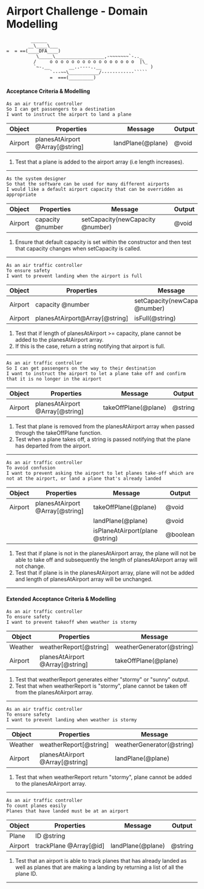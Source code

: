 Airport Challenge - Domain Modelling
=================

```
         ______
        __\____\___
=  = ==(____DFA____)
           \_____\__________________,-~~~~~~~`-.._
          /     o o o o o o o o o o o o o o o o  |\_
          `~-.__       __..----..__                  )
                `---~~\___________/------------`````
                =  ===(_________)

```


#### Acceptance Criteria & Modelling
```
As an air traffic controller
So I can get passengers to a destination
I want to instruct the airport to land a plane
```
| Object  | Properties                      | Message           | Output |
| ------- | ------------------------------- | ----------------- | ------ |
| Airport | planesAtAirport @Array[@string] | landPlane(@plane) | @void  |

1. Test that a plane is added to the airport array (i.e length increases).
---
```
As the system designer
So that the software can be used for many different airports
I would like a default airport capacity that can be overridden as appropriate
```
| Object  | Properties       | Message                          | Output |
| ------- | ---------------- | -------------------------------- | ------ |
| Airport | capacity @number | setCapacity(newCapacity @number) | @void  |

1. Ensure that default capacity is set within the constructor and then test that capacity changes when setCapacity is called.
---
```
As an air traffic controller
To ensure safety
I want to prevent landing when the airport is full
```
| Object  | Properties                     | Message                          | Output  |
| ------- | ------------------------------ | -------------------------------- | ------- |
| Airport | capacity @number               | setCapacity(newCapacity @number) | @void   |
| Airport | planesAtAirport@Array[@string] | isFull(@string)                  | @string |

1. Test that if length of planesAtAirport >= capacity, plane cannot be added to the planesAtAirport array.
2. If this is the case, return a string notifying that airport is full.
---
```
As an air traffic controller
So I can get passengers on the way to their destination
I want to instruct the airport to let a plane take off and confirm that it is no longer in the airport
```
| Object  | Properties                      | Message              | Output  |
| ------- | ------------------------------- | -------------------- | ------- |
| Airport | planesAtAirport @Array[@string] | takeOffPlane(@plane) | @string |

1. Test that plane is removed from the planesAtAirport array when passed through the takeOffPlane function.
2. Test when a plane takes off, a string is passed notifying that the plane has departed from the airport.
---
```
As an air traffic controller
To avoid confusion
I want to prevent asking the airport to let planes take-off which are not at the airport, or land a plane that's already landed
```
| Object  | Properties                      | Message                         | Output   |
| ------- | ------------------------------- | ------------------------------- | -------- |
| Airport | planesAtAirport @Array[@string] | takeOffPlane(@plane)            | @void    |
|         |                                 | landPlane(@plane)               | @void    |
|         |                                 | isPlaneAtAirport(plane @string) | @boolean |

1. Test that if plane is not in the planesAtAirport array, the plane will not be able to take off and subsequently the length of planesAtAirport array will not change.
2. Test that if plane is in the planesAtAirport array, plane will not be added and length of planesAtAirport array will be unchanged.
---
#### Extended Acceptance Criteria & Modelling
```
As an air traffic controller
To ensure safety
I want to prevent takeoff when weather is stormy
```
| Object  | Properties                      | Message                   | Output  |
| ------- | ------------------------------- | ------------------------- | ------- |
| Weather | weatherReport[@string]          | weatherGenerator(@string) | @string |
| Airport | planesAtAirport @Array[@string] | takeOffPlane(@plane)      | @void   |

1. Test that weatherReport generates either "stormy" or "sunny" output.
2. Test that when weatherReport is "stormy", plane cannot be taken off from the planesAtAirport array.
---
```
As an air traffic controller
To ensure safety
I want to prevent landing when weather is stormy
```
| Object  | Properties                      | Message                   | Output  |
| ------- | ------------------------------- | ------------------------- | ------- |
| Weather | weatherReport[@string]          | weatherGenerator(@string) | @string |
| Airport | planesAtAirport @Array[@string] | landPlane(@plane)         | @void   |

1. Test that when weatherReport return "stormy", plane cannot be added to the planesAtAirport array.
---
```
As an air traffic controller
To count planes easily
Planes that have landed must be at an airport
```
| Object  | Properties             | Message           | Output  |
| ------- | ---------------------- | ----------------- | ------- |
| Plane   | ID @string             |                   |         |
| Airport | trackPlane @Array[@id] | landPlane(@plane) | @string |

1. Test that an airport is able to track planes that has already landed as well as planes that are making a landing by returning a list of all the plane ID.
---